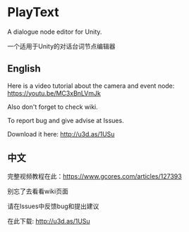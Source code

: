 # PlayText
A dialogue node editor for Unity.

一个适用于Unity的对话台词节点编辑器

## English
Here is a video tutorial about the camera and event node: https://youtu.be/MC3xBnLVmJk

Also don't forget to check wiki. 

To report bug and give advise at Issues. 

Download it here: 
http://u3d.as/1USu

## 中文
完整视频教程在此：https://www.gcores.com/articles/127393

别忘了去看看wiki页面

请在Issues中反馈bug和提出建议

在此下载: 
http://u3d.as/1USu
